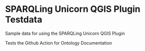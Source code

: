 # SPARQLing Unicorn QGIS Plugin Testdata 

Sample data for using the SPARQLing Unicorn QGIS Plugin
 
Tests the Github Action for Ontology Documentation
